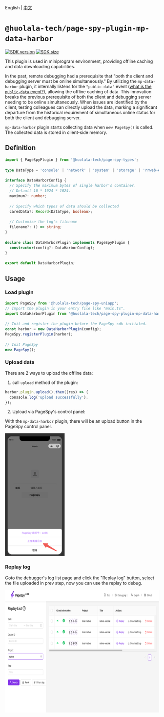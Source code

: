 [npm-image]: https://img.shields.io/npm/v/@huolala-tech/page-spy-plugin-mp-data-harbor?logo=npm&label=version
[npm-url]: https://www.npmjs.com/package/@huolala-tech/page-spy-plugin-mp-data-harbor
[minified-image]: https://img.shields.io/bundlephobia/min/@huolala-tech/page-spy-plugin-mp-data-harbor
[minified-url]: https://unpkg.com/browse/@huolala-tech/page-spy-plugin-mp-data-harbor/dist/esm/index.min.js

English | [中文](./README_ZH.md)

# `@huolala-tech/page-spy-plugin-mp-data-harbor`

[![SDK version][npm-image]][npm-url]
[![SDK size][minified-image]][minified-url]

This plugin is used in miniprogram environment, providing offline caching and data downloading capabilities.

In the past, remote debugging had a prerequisite that "both the client and debugging server must be online simultaneously." By utilizing the `mp-data-harbor` plugin, it internally listens for the `"public-data"` event ([what is the `public-data` event?](../../docs/plugin.md#behavioral-conventions)), allowing the offline caching of data. This innovation breaks the previous prerequisite of both the client and debugging server needing to be online simultaneously. When issues are identified by the client, testing colleagues can directly upload the data, marking a significant departure from the historical requirement of simultaneous online status for both the client and debugging server.

`mp-data-harbor` plugin starts collecting data when `new PageSpy()` is called. The collected data is stored in client-side memory.

## Definition

```ts
import { PageSpyPlugin } from '@huolala-tech/page-spy-types';

type DataType = 'console' | 'network' | 'system' | 'storage' | 'rrweb-event';

interface DataHarborConfig {
  // Specify the maximum bytes of single harbor's container.
  // Default 10 * 1024 * 1024.
  maximum?: number;

  // Specify which types of data should be collected
  caredData?: Record<DataType, boolean>;

  // Customize the log's filename
  filename?: () => string;
}

declare class DataHarborPlugin implements PageSpyPlugin {
  constructor(config?: DataHarborConfig);
}

export default DataHarborPlugin;
```

## Usage

### Load plugin

```ts
import PageSpy from '@huolala-tech/page-spy-uniapp';
// Import the plugin in your entry file like "main.ts".
import DataHarborPlugin from '@huolala-tech/page-spy-plugin-mp-data-harbor';

// Init and register the plugin before the PageSpy sdk initiated.
const harbor = new DataHarborPlugin(config);
PageSpy.registerPlugin(harbor);

// Init PageSpy
new PageSpy();
```

### Upload data

There are 2 ways to upload the offline data:

1. call `upload` method of the plugin:

```js
harbor.plugin.upload().then((res) => {
  conssole.log('upload successfully');
});
```

2. Upload via PageSpy's control panel:

With the `mp-data-harbor` plugin, there will be an upload button in the PageSpy control panel.

<img src="./screenshots/modal.png" alt="Download" height="400" />

### Replay log

Goto the debugger's log list page and click the "Replay log" button, select the file uploaded in prev step, now you can use the replay to debug.

<img src="./screenshots/guide-en.png" alt="Entry" height="400" />

